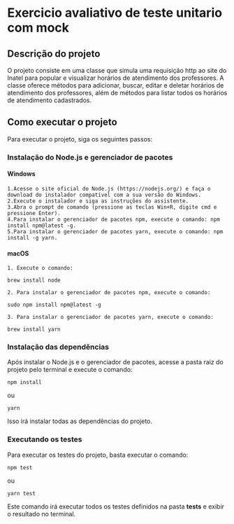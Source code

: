 # Exercicio avaliativo de teste unitario com mock

## Descrição do projeto

O projeto consiste em uma classe que simula uma requisição http ao site do Inatel para popular e visualizar horários de atendimento dos professores. A classe oferece métodos para adicionar, buscar, editar e deletar horários de atendimento dos professores, além de métodos para listar todos os horários de atendimento cadastrados.

## Como executar o projeto

Para executar o projeto, siga os seguintes passos:

### Instalação do Node.js e gerenciador de pacotes

#### Windows

    1.Acesse o site oficial do Node.js (https://nodejs.org/) e faça o download do instalador compatível com a sua versão do Windows.
    2.Execute o instalador e siga as instruções do assistente.
    3.Abra o prompt de comando (pressione as teclas Win+R, digite cmd e pressione Enter).
    4.Para instalar o gerenciador de pacotes npm, execute o comando: npm install npm@latest -g.
    5.Para instalar o gerenciador de pacotes yarn, execute o comando: npm install -g yarn.

#### macOS

    1. Execute o comando:

````
brew install node
````
    2. Para instalar o gerenciador de pacotes npm, execute o comando:

````
sudo npm install npm@latest -g
````
    3. Para instalar o gerenciador de pacotes yarn, execute o comando:

````
brew install yarn
````

### Instalação das dependências

Após instalar o Node.js e o gerenciador de pacotes, acesse a pasta raiz do projeto pelo terminal e execute o comando:

````
npm install
````

ou 

````
yarn 
````
Isso irá instalar todas as dependências do projeto.

### Executando os testes

Para executar os testes do projeto, basta executar o comando:

```
npm test 
```
ou 
````
yarn test
````

Este comando irá executar todos os testes definidos na pasta __tests__ e exibir o resultado no terminal.